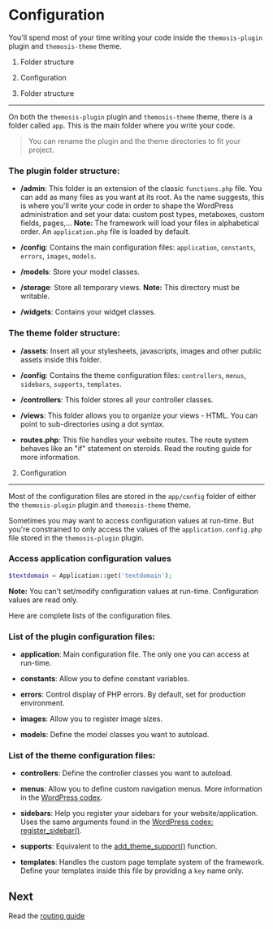Configuration
=============

You'll spend most of your time writing your code inside the `themosis-plugin` plugin and `themosis-theme` theme.

1. Folder structure
2. Configuration


1. Folder structure
-------------------

On both the `themosis-plugin` plugin and `themosis-theme` theme, there is a folder called `app`. This is the main folder where you write your code.

> You can rename the plugin and the theme directories to fit your project.

### The plugin folder structure:

- **/admin**: This folder is an extension of the classic `functions.php` file. You can add as many files as you want at its root. As the name suggests, this is where you'll write your code in order to shape the WordPress administration and set your data: custom post types, metaboxes, custom fields, pages,... **Note:** The framework will load your files in alphabetical order. An `application.php` file is loaded by default.


- **/config**: Contains the main configuration files: `application`, `constants`, `errors`, `images`, `models`.


- **/models**: Store your model classes.


- **/storage**:  Store all temporary views. **Note:** This directory must be writable.


- **/widgets**: Contains your widget classes.



### The theme folder structure:

- **/assets**: Insert all your stylesheets, javascripts, images and other public assets inside this folder.


- **/config**: Contains the theme configuration files: `controllers`, `menus`, `sidebars`, `supports`, `templates`.

- **/controllers**: This folder stores all your controller classes.

- **/views**: This folder allows you to organize your views - HTML. You can point to sub-directories using a dot syntax.

- **routes.php**: This file handles your website routes. The route system behaves like an "if" statement on steroids. Read the routing guide for more information.

2. Configuration
----------------

Most of the configuration files are stored in the `app/config` folder of either the `themosis-plugin` plugin and `themosis-theme` theme.

Sometimes you may want to access configuration values at run-time. But you're constrained to only access the values of the `application.config.php` file stored in the `themosis-plugin` plugin.

### Access application configuration values

```php
$textdomain = Application::get('textdomain');
```

**Note:** You can't set/modify configuration values at run-time. Configuration values are read only.

Here are complete lists of the configuration files.

### List of the plugin configuration files:

* **application**: Main configuration file. The only one you can access at run-time.

* **constants**: Allow you to define constant variables.

* **errors**: Control display of PHP errors. By default, set for production environment.

* **images**: Allow you to register image sizes.

* **models**: Define the model classes you want to autoload.

### List of the theme configuration files:

* **controllers**: Define the controller classes you want to autoload.

* **menus**: Allow you to define custom navigation menus. More information in the [WordPress codex](http://codex.wordpress.org/Navigation_Menus).

* **sidebars**: Help you register your sidebars for your website/application. Uses the same arguments found in the [WordPress codex: register_sidebar()](http://codex.wordpress.org/Function_Reference/register_sidebar).

* **supports**: Equivalent to the [add\_theme\_support()](http://codex.wordpress.org/Function_Reference/add_theme_support) function.

* **templates**: Handles the custom page template system of the framework. Define your templates inside this file by providing a `key` name only.

Next
----
Read the [routing guide](https://github.com/themosis/documentation/blob/master/routing.md)